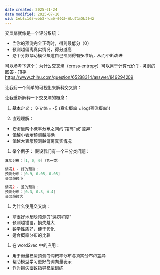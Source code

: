 ```yaml
---
date created: 2025-01-24
date modified: 2025-07-10
uid: 2eb8c108-ebb5-4da0-9029-0bd7185b3942
---
```


交叉熵就像是一个评分系统：

- 当你的预测完全正确时，得到最低分（0）
- 预测越偏离真实情况，得分越高
- 这个分数帮助模型知道自己预测得有多准确，从而不断改进

可以参考下这个：为什么交叉熵（cross-entropy）可以用于计算代价？- 灵剑的回答 - 知乎  
https://www.zhihu.com/question/65288314/answer/849294209

让我用一个简单的可视化来解释交叉熵：

让我重新解释一下交叉熵的概念：

1. 基本定义：
交叉熵 = -Σ (真实概率 × log(预测概率))

2. 直观理解：
- 它衡量两个概率分布之间的"距离"或"差异"
- 值越小表示预测越准确
- 值越大表示预测越偏离真实情况

1. 举个例子：
假设我们有一个三分类问题：

```Java
真实分布：[1, 0, 0]（第一类）

情况1 - 好的预测：
预测分布：[0.9, 0.05, 0.05]
交叉熵较小

情况2 - 差的预测：
预测分布：[0.3, 0.3, 0.4]
交叉熵较大
```

1. 为什么使用交叉熵：
- 能很好地反映预测的"惩罚程度"
- 预测越错误，损失越大
- 数学性质好，便于优化
- 适合概率分布的比较

1. 在 word2vec 中的应用：
- 用于衡量模型预测的词概率分布与真实分布的差异
- 帮助模型学习更好的词向量表示
- 作为损失函数指导模型训练
